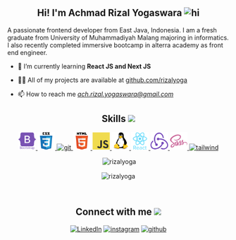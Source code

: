 <h2 align="center"> Hi! I'm Achmad Rizal Yogaswara <img src="https://user-images.githubusercontent.com/1303154/88677602-1635ba80-d120-11ea-84d8-d263ba5fc3c0.gif" width="28px" alt="hi"></h2>
<p align="left">A passionate frontend developer from East Java, Indonesia. I am a fresh graduate from University of Muhammadiyah Malang majoring in informatics. I also recently completed immersive bootcamp in alterra academy as front end engineer.

<!-- - 🔭 I’m currently working on [#](#) -->

- 🌱 I’m currently learning **React JS and Next JS**

<!-- - 👯 I’m looking to collaborate on [#](#) -->

<!-- - 🤝 I’m looking for help with [#](#) -->

- 👨‍💻 All of my projects are available at [github.com/rizalyoga](https://github.com/rizalyoga?tab=repositories)

<!-- - 📝 I regularly write articles on [#](#) -->

<!-- - 💬 Ask me about **#** -->

- 📫 How to reach me *ach.rizal.yogaswara@gmail.com*

<!-- - 📄 Know about my experiences [#](#) -->

<!-- - ⚡ Fun fact **#** -->

<h2 align="center"> Skills <img src = "https://media2.giphy.com/media/QssGEmpkyEOhBCb7e1/giphy.gif?cid=ecf05e47a0n3gi1bfqntqmob8g9aid1oyj2wr3ds3mg700bl&rid=giphy.gif" width = 32px> </h2>
<p align="center"> <a href="https://getbootstrap.com" target="_blank" rel="noreferrer"> <img src="https://raw.githubusercontent.com/devicons/devicon/master/icons/bootstrap/bootstrap-plain-wordmark.svg" alt="bootstrap" width="40" height="40"/> </a> <a href="https://www.w3schools.com/css/" target="_blank" rel="noreferrer"> <img src="https://raw.githubusercontent.com/devicons/devicon/master/icons/css3/css3-original-wordmark.svg" alt="css3" width="40" height="40"/> </a> <a href="https://git-scm.com/" target="_blank" rel="noreferrer"> <img src="https://www.vectorlogo.zone/logos/git-scm/git-scm-icon.svg" alt="git" width="40" height="40"/> </a> <a href="https://www.w3.org/html/" target="_blank" rel="noreferrer"> <img src="https://raw.githubusercontent.com/devicons/devicon/master/icons/html5/html5-original-wordmark.svg" alt="html5" width="40" height="40"/> </a> <a href="https://developer.mozilla.org/en-US/docs/Web/JavaScript" target="_blank" rel="noreferrer"> <img src="https://raw.githubusercontent.com/devicons/devicon/master/icons/javascript/javascript-original.svg" alt="javascript" width="40" height="40"/> </a> <a href="https://www.linux.org/" target="_blank" rel="noreferrer"> <img src="https://raw.githubusercontent.com/devicons/devicon/master/icons/linux/linux-original.svg" alt="linux" width="40" height="40"/> </a> <a href="https://reactjs.org/" target="_blank" rel="noreferrer"> <img src="https://raw.githubusercontent.com/devicons/devicon/master/icons/react/react-original-wordmark.svg" alt="react" width="40" height="40"/> </a> <a href="https://redux.js.org" target="_blank" rel="noreferrer"> <img src="https://raw.githubusercontent.com/devicons/devicon/master/icons/redux/redux-original.svg" alt="redux" width="40" height="40"/> </a> <a href="https://sass-lang.com" target="_blank" rel="noreferrer"> <img src="https://raw.githubusercontent.com/devicons/devicon/master/icons/sass/sass-original.svg" alt="sass" width="40" height="40"/> </a> <a href="https://tailwindcss.com/" target="_blank" rel="noreferrer"> <img src="https://www.vectorlogo.zone/logos/tailwindcss/tailwindcss-icon.svg" alt="tailwind" width="40" height="40"/> </a> </p>

<div align=center>
<p>&nbsp;<img align="center" src="https://github-readme-stats.vercel.app/api?username=rizalyoga&show_icons=true&locale=en" alt="rizalyoga" /></p>

<p><img align="center" src="https://github-readme-streak-stats.herokuapp.com/?user=rizalyoga&" alt="rizalyoga" /></p>
</div>

<br>

<div align="center">

<h2> Connect with me <img src='https://raw.githubusercontent.com/ShahriarShafin/ShahriarShafin/main/Assets/handshake.gif' width="100px"> </h2>

<a href="https://linkedin.com/in/rizalyoga/" target="_blank"><img src="https://img.shields.io/badge/LinkedIn-%230077B5.svg?&style=flat-square&logo=linkedin&logoColor=white" alt="LinkedIn"></a> <a href="https://instagram.com/_rizalyoga_" target="_blank"><img src="https://img.shields.io/badge/Instagram-%23E4405F.svg?&style=flat-square&logo=instagram&logoColor=white" alt="instagram"></a> <a href="https://github.com/rizalyoga" target="_blank"><img src="https://img.shields.io/badge/Github-%2310B5.svg?&style=flat-square&logo=github&logoColor=white" alt="github"></a>

</div>
